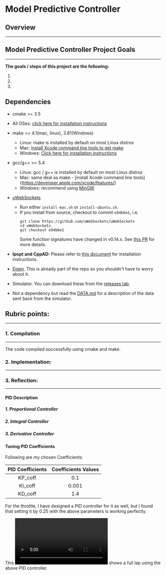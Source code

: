 # **Model Predictive Controller**

## Overview
-------------------



## Model Predictive Controller Project Goals
-------------------------------------------------------------

**The goals / steps of this project are the following:**

  1.  
  2. 
  3. 

[//]: # (Image References)

[image1]: ./PID_Design.png
[video1]: ./PID_Output.mp4

## Dependencies

* cmake >= 3.5
 * All OSes: [click here for installation instructions](https://cmake.org/install/)
* make >= 4.1(mac, linux), 3.81(Windows)
  * Linux: make is installed by default on most Linux distros
  * Mac: [install Xcode command line tools to get make](https://developer.apple.com/xcode/features/)
  * Windows: [Click here for installation instructions](http://gnuwin32.sourceforge.net/packages/make.htm)
* gcc/g++ >= 5.4
  * Linux: gcc / g++ is installed by default on most Linux distros
  * Mac: same deal as make - [install Xcode command line tools]((https://developer.apple.com/xcode/features/)
  * Windows: recommend using [MinGW](http://www.mingw.org/)
* [uWebSockets](https://github.com/uWebSockets/uWebSockets)
  * Run either `install-mac.sh` or `install-ubuntu.sh`.
  * If you install from source, checkout to commit `e94b6e1`, i.e.
    ```
    git clone https://github.com/uWebSockets/uWebSockets
    cd uWebSockets
    git checkout e94b6e1
    ```
    Some function signatures have changed in v0.14.x. See [this PR](https://github.com/udacity/CarND-MPC-Project/pull/3) for more details.

* **Ipopt and CppAD:** Please refer to [this document](https://github.com/udacity/CarND-MPC-Project/blob/master/install_Ipopt_CppAD.md) for installation instructions.
* [Eigen](http://eigen.tuxfamily.org/index.php?title=Main_Page). This is already part of the repo so you shouldn't have to worry about it.
* Simulator. You can download these from the [releases tab](https://github.com/udacity/self-driving-car-sim/releases).
* Not a dependency but read the [DATA.md](./DATA.md) for a description of the data sent back from the simulator.


## Rubric points:
-------------------------------------------------------------
### 1. Compilation
-----------------------------

The code compiled successfully using cmake and make.

### 2. Implementation:
-----------------------------


### 3. Reflection:
------------------------------

#### PID Description


##### 1. Proportional Controller


##### 2. Integral Controller



##### 3. Derivative Controller



#### Tuning PID Coefficients



Following are my chosen Coefficients:

| PID Coefficients | Coefficients Values  |
|:----------------:|:--------------------:|
| KP_coff          |          0.1         |
| KI_coff          |          0.001       |
| KD_coff          |          1.4         |

For the throttle, I have designed a PID controller for it as well, but I found that setting it by 0.25 with the above parameters is working perfectly.

This ![video][video1] shows a full lap using the above PID controller.
